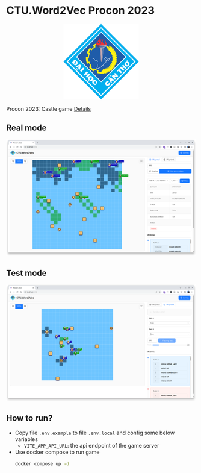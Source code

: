 # CTU.Word2Vec Procon 2023

<p style="text-align: center">
    <img 
    src="./public/logo-ctu.png"
    width="200" 
    />
</p>

Procon 2023: Castle game [Details](https://drive.google.com/file/d/1GjMPgYpT2FNNmtSztPiTp1mWqT46vZLC/view)

## Real mode

![Demo play real](./public/demo-play-real.png)

## Test mode

![Demo play test](./public/demo-play-test.png)

## How to run?

-   Copy file `.env.example` to file `.env.local` and config some below variables
    -   `VITE_APP_API_URL`: the api endpoint of the game server
-   Use docker compose to run game
    ```sh
    docker compose up -d
    ```
